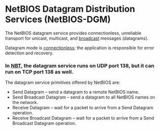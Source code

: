 # NetBIOS Datagram Distribution Services (NetBIOS-DGM)

The NetBIOS datagram service provides connectionless, unreliable transport for unicast, multicast, and [broadcast](https://learn.microsoft.com/en-us/openspecs/windows\_protocols/ms-cifs/760f8b7f-9a8a-4f0c-a044-1501a83a933b#gt\_7f275cc2-a1c5-47d7-83ae-9a84178f2481) messages (datagrams).

Datagram mode is [connectionless](https://en.wikipedia.org/wiki/Connectionless); the application is responsible for error detection and recovery.&#x20;

### **In** [**NBT**](https://en.wikipedia.org/wiki/NetBIOS\_over\_TCP/IP)**, the datagram service runs on UDP port 138, but it can run on TCP port 138 as well.**

The datagram service primitives offered by NetBIOS are:

* Send Datagram – send a datagram to a remote NetBIOS name.
* Send Broadcast Datagram – send a datagram to all NetBIOS names on the network.
* Receive Datagram – wait for a packet to arrive from a Send Datagram operation.
* Receive Broadcast Datagram – wait for a packet to arrive from a Send Broadcast Datagram operation.
